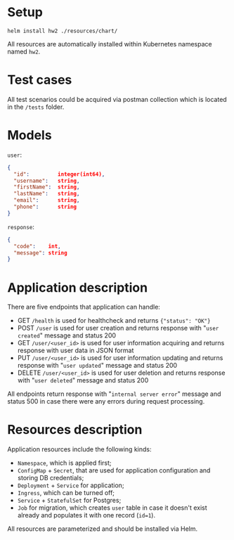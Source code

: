 # Setup
```helm install hw2 ./resources/chart/```

All resources are automatically installed within Kubernetes namespace named `hw2`.

# Test cases

All test scenarios could be acquired via postman collection which is located in the `/tests` folder.

# Models
`user`:
```json
{
  "id":         integer(int64),
  "username":   string,
  "firstName":  string,
  "lastName":   string,
  "email":      string,
  "phone":      string
}
```

`response`:
```json
{
  "code":    int,
  "message": string
}
```

# Application description
There are five endpoints that application can handle:
* GET `/health` is used for healthcheck and returns `{"status": "OK"}`
* POST `/user` is used for user creation and returns response with "`user created`" message and status 200
* GET `/user/<user_id>` is used for user information acquiring and returns response with user data in JSON format
* PUT `/user/<user_id>` is used for user information updating and returns response with "`user updated`" message and status 200
* DELETE `/user/<user_id>` is used for user deletion and returns response with "`user deleted`" message and status 200

All endpoints return response with "`internal server error`" message and status 500 in case there were any errors during request processing.

# Resources description
Application resources include the following kinds:
* `Namespace`, which is applied first;
* `ConfigMap` + `Secret`, that are used for application configuration and storing DB credentials;
* `Deployment` + `Service` for application;
* `Ingress`, which can be turned off;
* `Service` + `StatefulSet` for Postgres;
* `Job` for migration, which creates `user` table in case it doesn't exist already and populates it with one record (`id=1`).

All resources are parameterized and should be installed via Helm.
